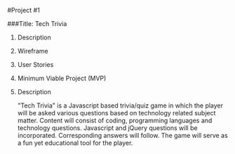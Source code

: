 #Project #1 

###Title:  Tech Trivia


1.  Description
2.  Wireframe
3.  User Stories
4.  Minimum Viable Project (MVP)


1.  Description

	"Tech Trivia" is a Javascript based trivia/quiz game in which the player will be asked various questions based on technology related subject matter.  Content will consist of coding, programming languages and technology questions.  Javascript and jQuery questions will be incorporated.  Corresponding answers will follow.  The game will serve as a fun yet educational tool for the player.




